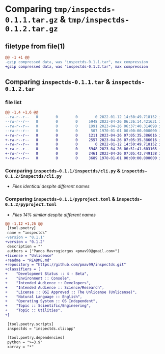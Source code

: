 # Comparing `tmp/inspectds-0.1.1.tar.gz` & `tmp/inspectds-0.1.2.tar.gz`

## filetype from file(1)

```diff
@@ -1 +1 @@
-gzip compressed data, was "inspectds-0.1.1.tar", max compression
+gzip compressed data, was "inspectds-0.1.2.tar", max compression
```

## Comparing `inspectds-0.1.1.tar` & `inspectds-0.1.2.tar`

### file list

```diff
@@ -1,4 +1,6 @@
--rw-r--r--   0        0        0        0 2022-01-12 14:50:49.718152 inspectds-0.1.1/inspectds/__init__.py
--rw-r--r--   0        0        0     5948 2023-04-26 06:36:14.421631 inspectds-0.1.1/inspectds/cli.py
--rw-r--r--   0        0        0     1991 2023-04-26 06:37:40.314098 inspectds-0.1.1/pyproject.toml
--rw-r--r--   0        0        0      507 1970-01-01 00:00:00.000000 inspectds-0.1.1/PKG-INFO
+-rw-r--r--   0        0        0     1211 2023-04-26 07:05:35.386016 inspectds-0.1.2/LICENSE
+-rw-r--r--   0        0        0     2557 2023-04-26 07:05:35.386016 inspectds-0.1.2/README.md
+-rw-r--r--   0        0        0        0 2022-01-12 14:50:49.718152 inspectds-0.1.2/inspectds/__init__.py
+-rw-r--r--   0        0        0     5948 2023-04-26 06:51:41.603165 inspectds-0.1.2/inspectds/cli.py
+-rw-r--r--   0        0        0     2461 2023-04-26 07:05:43.749138 inspectds-0.1.2/pyproject.toml
+-rw-r--r--   0        0        0     3689 1970-01-01 00:00:00.000000 inspectds-0.1.2/PKG-INFO
```

### Comparing `inspectds-0.1.1/inspectds/cli.py` & `inspectds-0.1.2/inspectds/cli.py`

 * *Files identical despite different names*

### Comparing `inspectds-0.1.1/pyproject.toml` & `inspectds-0.1.2/pyproject.toml`

 * *Files 14% similar despite different names*

```diff
@@ -1,12 +1,26 @@
 [tool.poetry]
 name = "inspectds"
-version = "0.1.1"
+version = "0.1.2"
 description = ""
 authors = ["Panos Mavrogiorgos <pmav99@gmail.com>"]
+license = "Unlicense"
+readme = "README.md"
+repository = "https://github.com/pmav99/inspectds.git"
+classifiers = [
+    "Development Status :: 4 - Beta",
+    "Environment :: Console",
+    "Intended Audience :: Developers",
+    "Intended Audience :: Science/Research",
+    "License :: OSI Approved :: The Unlicense (Unlicense)",
+    "Natural Language :: English",
+    "Operating System :: OS Independent",
+    "Topic :: Scientific/Engineering",
+    "Topic :: Utilities",
+]
 
 [tool.poetry.scripts]
 inspectds = "inspectds.cli:app"
 
 [tool.poetry.dependencies]
 python = ">=3.9"
 xarray = "*"
```

